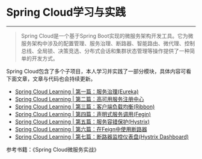 # Spring Cloud学习与实践

------
>Spring Cloud是一个基于Spring Boot实现的微服务架构开发工具。它为微服务架构中涉及的配置管理、服务治理、断路器、智能路由、微代理、控制总线、全局锁、决策竞选、分布式会话和集群状态管理等操作提供了一种简单的开发方式。

Spring Cloud包含了多个子项目，本人学习并实践了一部分模块，具体内容可看下面文章，文章与代码也会持续更新。


 * [Spring Cloud Learning | 第一篇：服务治理(Eureka)](http://blog.csdn.net/qwssd/article/details/79084253)
 * [Spring Cloud Learning | 第二篇：高可用服务注册中心](http://blog.csdn.net/qwssd/article/details/79087125)
 * [Spring Cloud Learning | 第三篇：客户端负载均衡(Ribbon)](http://blog.csdn.net/qwssd/article/details/79094279)
 * [Spring Cloud Learning | 第四篇：声明式服务调用(Fegin)](http://blog.csdn.net/qwssd/article/details/79113536)
 * [Spring Cloud Learning | 第五篇：服务容错保护(Hystrix)](http://blog.csdn.net/qwssd/article/details/79123012)
 * [Spring Cloud Learning | 第六篇：在Feign中使用断路器](http://blog.csdn.net/qwssd/article/details/79125746)
 * [Spring Cloud Learning | 第七篇：断路器监控仪表盘(Hystrix Dashboard)](http://blog.csdn.net/qwssd/article/details/79126963)

 参考书籍：《Spring Cloud微服务实战》